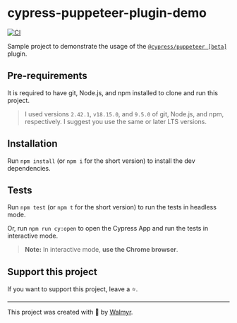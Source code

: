 # cypress-puppeteer-plugin-demo

[![CI](https://github.com/wlsf82/cypress-puppeteer-plugin-demo/actions/workflows/ci.yml/badge.svg)](https://github.com/wlsf82/cypress-puppeteer-plugin-demo/actions)

Sample project to demonstrate the usage of the [`@cypress/puppeteer [beta]`](https://github.com/cypress-io/cypress/tree/develop/npm/puppeteer) plugin.

## Pre-requirements

It is required to have git, Node.js, and npm installed to clone and run this project.

> I used versions `2.42.1`, `v18.15.0`, and `9.5.0` of git, Node.js, and npm, respectively. I suggest you use the same or later LTS versions.

## Installation

Run `npm install` (or `npm i` for the short version) to install the dev dependencies.

## Tests

Run `npm test` (or `npm t` for the short version) to run the tests in headless mode.

Or, run `npm run cy:open` to open the Cypress App and run the tests in interactive mode.

> **Note:** In interactive mode, **use the Chrome browser**.

## Support this project

If you want to support this project, leave a ⭐.

___

This project was created with 💚 by [Walmyr](https://walmyr.dev).
